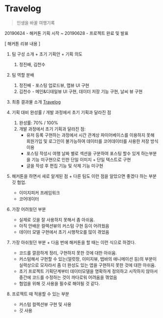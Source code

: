 # Travelog
> 인생을 바꿀 여행기록

20190624 - 해커톤 기획 시작 ~ 20190628 - 프로젝트 완료 및 발표

[ 해커톤 리뷰 내용 ]
1. 팀 구성 소개 + 초기 기획안 + 기획 의도
    1) 정진배, 김천수

2. 팀 역할 분배
    1) 정진배 - 포스팅 업로드뷰, 맵뷰 UI 구현
    2) 김천수 - 메인&디테일뷰 UI 구현, 데이터 저장 기능 구현, 날씨 뷰 구현


3. 최종 결과물 소개
[Travelog](https://www.youtube.com/watch?v=Rzkk7k9iwK0&feature=share)

4. 기획 대비 완성률  /  개발 과정에서 초기 기획과 달라진 점
    1) 완성률: 70% / 100%
    2) 개발 과정에서 초기 기획과 달라진 점:
        - 유저 등록 구현하는 과정에서 시간 관계상 파이어베이스를 이용하지 못해 회원가입 및 로그인이 불가능하여 데이터를 코어데이터를 사용한 저장 방식 이용
        - 포스팅 작성시 여행 날짜 별로 섹션을 구분하여 포스팅 할수 있게 하는부분을 기능 미구현으로 인한 단일 이미지 + 단일 텍스트로 구현
        - 글을 작성 후 편집 기능 및 삭제 기능 미구현


5. 해커톤을 하면서 새로 알게된 점 + 다른 팀도 이런 점을 알았으면 좋겠다 하는 부분
깃 협업.
    - 이미지피커 프레임워크
    - 코어데이터

6. 가장 어려웠던 부분
    - 실제로 깃을 잘 사용하지 못해서 좀 아쉬움.
    - 아직 안배운 컬렉션뷰의 커스텀 구현 등이 어려웠음
    - 데이터 모델 구현에서 초기 시행착오를 많이 겪었음


7. 가장 아쉬웠던 부분 + 다음 번에 해커톤을 할 때는 이런 식으로 하겠다.
    - 코드를 깔끔하게 정리, 구현하지 못한 것에 대한 아쉬움.
    - 커스텀해서 구현할 수 있는(얼럿창, 이미지뷰, 탭바의 애니메이션 등)의 부분이 실력상으로 모자라서 좀 더 완성도 있는 앱을 구현하지 못한 것에 대한 아쉬움.
    - 초기 프로젝트 기획단계부터 데이터모델을 명확하게 정의하고 시작하지 않아서 중간에 코드를 수정하는 것이 까다로워 어려움을 껶었음
    - 협업을 위해 깃 사용을 필수로 해야될 것 같다.


8. 프로젝트 때 적용할 수 있는 부분
    - 커스텀 컬렉션뷰 구현 및 사용
    - 깃 사용


